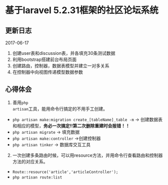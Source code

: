 # 基于laravel 5.2.31框架的社区论坛系统

## 更新日志

2017-06-17 

1. 创建user表和discussion表，并各填充30条测试数据
2. 利用bootstrap搭建前台布局页面
3. 创建路由，控制器，数据表模型并建立一对多关系
4. 在控制器中向视图传递模型数据参数

## 心得体会

1. 善用<code>php artisan</code>工具，能用命令行搞定的不用手工创建。

* <code>php artisan make:migration create_[tableName]_table -m</code> -> 创建数据表和相应的模型，<strong>务必一次搞定!!第二次删除重建时会报错！！</strong>
* <code>php artisan migrate</code>  -> 填充数据
* <code>php artisan make:controller</code> ->创建控制器
* <code>php artisan tinker</code> -> 数据库交互工具

2. 一次创建多条路由时候，可以用resource方法，并用命令行查看路由和控制器方法的对应关系。

* <code>Route::resource('article','articleController');</code>
* <code>php artisan route:list</code>

